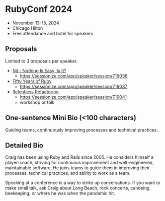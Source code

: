 # RubyConf 2024

- November 13-15, 2024
- Chicago Hilton
- Free attendance and hotel for speakers

## Proposals

Limited to 3 proposals per speaker.

- [Nil - Nothing Is Easy, Is It?](Nothing-is-Easy.md)
    - https://sessionize.com/app/speaker/session/719036
- [Fifty Years of Ruby](Fifty-Years-of-Ruby.md)
    - https://sessionize.com/app/speaker/session/719037
- [Relentless Refactoring](Relentless-Refactoring.md)
    - https://sessionize.com/app/speaker/session/719041
    - workshop or talk

## One-sentence Mini Bio (<100 characters)

Guiding teams, continuously improving processes and technical practices.

## Detailed Bio

Craig has been using Ruby and Rails since 2005.
He considers himself a player-coach, striving for continuous improvement and well-engineered, maintainable software.
He joins teams to guide them in improving their processes, technical practices, and ability to work as a team.

Speaking at a conference is a way to strike up conversations.
If you want to make small talk, ask Craig about Long Beach, rock concerts,
canoeing, beekeeping, or where he was when the pandemic hit.
